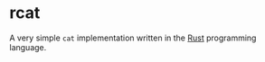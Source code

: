 # rcat

A very simple `cat` implementation written in the [Rust](https://www.rust-lang.org/) programming language.
